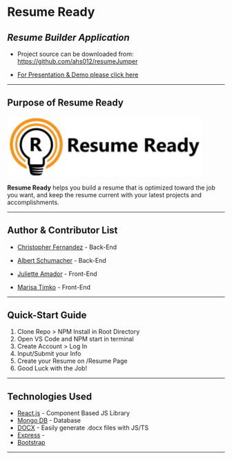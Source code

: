 # **Resume Ready**

## *Resume Builder Application*

* Project source can be downloaded from: https://github.com/ahs012/resumeJumper

* [For Presentation & Demo please click here](https://slides.com/marisatimko/deck) 

---

## Purpose of Resume Ready

![alt text](https://github.com/ahs012/resumeJumper/blob/master/client/src/components/Assets/images/logo.png)

**Resume Ready** helps you build a resume that is optimized toward the job you want, and keep the resume current with your latest projects and accomplishments.

---

## Author & Contributor List

* [Christopher Fernandez](https://github.com/cfern052) - Back-End

* [Albert Schumacher](github.com/ahs012) - Back-End

* [Juliette Amador](https://github.com/julietteamador) - Front-End

* [Marisa Timko](https://github.com/mktimmy) - Front-End

---

## Quick-Start Guide
1. Clone Repo > NPM Install in Root Directory
2. Open VS Code and NPM start in terminal
3. Create Account > Log In
4. Input/Submit your Info
5. Create your Resume on /Resume Page
6. Good Luck with the Job!

---

## Technologies Used

* [React.js](https://reactjs.org/) - Component Based JS Library
* [Mongo DB](https://mongoosejs.com/docs/) - Database
* [DOCX](https://thecatapi.com/) - Easily generate .docx files with JS/TS
* [Express](www.express.com) - 
* [Bootstrap](https://getbootstrap.com/) 

---
